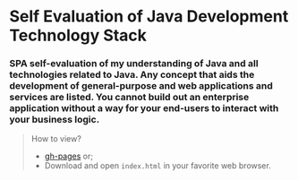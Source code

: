 # Self Evaluation of Java Development Technology Stack
### SPA self-evaluation of my understanding of Java and all technologies related to Java. Any concept that aids the development of general-purpose and web applications and services are listed. You cannot build out an enterprise application without a way for your end-users to interact with your business logic.

> How to view?
> * [gh-pages](https://w3g33k.github.io/jself-evaluation/) or;
> * Download and open `index.html` in your favorite web browser.
